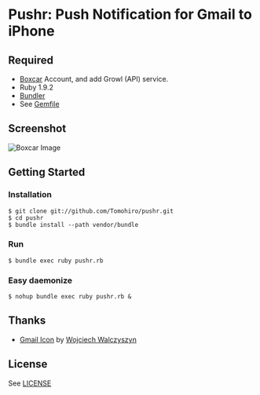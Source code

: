 Pushr:  Push Notification for Gmail to iPhone
================================================================================


Required
--------------------------------------------------------------------------------

- [Boxcar](http://boxcar.io/) Account, and add Growl (API) service.
- Ruby 1.9.2
- [Bundler](http://gembundler.com/)
- See [Gemfile](https://github.com/Tomohiro/pushr/blob/master/Gemfile)


Screenshot
--------------------------------------------------------------------------------

![Boxcar Image](http://dl.dropbox.com/u/173097/pushr/boxcar_ss.png)

Getting Started
--------------------------------------------------------------------------------

### Installation

    $ git clone git://github.com/Tomohiro/pushr.git
    $ cd pushr
    $ bundle install --path vendor/bundle


### Run

    $ bundle exec ruby pushr.rb


### Easy daemonize

    $ nohup bundle exec ruby pushr.rb &


Thanks
--------------------------------------------------------------------------------

- [Gmail Icon](http://findicons.com/icon/450383/gmail) by [Wojciech Walczyszyn](http://wwalczyszyn.deviantart.com/)

License
--------------------------------------------------------------------------------

See [LICENSE](https://github.com/Tomohiro/pushr/blob/master/LICENSE)
